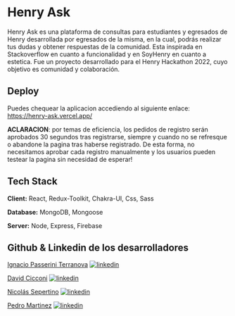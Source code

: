 # Henry Ask

Henry Ask es una plataforma de consultas para estudiantes y egresados de Henry desarrollada por egresados de la misma, en la cual, podrás realizar tus dudas y obtener respuestas de la comunidad. Esta inspirada en Stackoverflow en cuanto a funcionalidad y en SoyHenry en cuanto a estetica. Fue un proyecto desarrollado para el Henry Hackathon 2022, cuyo objetivo es comunidad y colaboración.

## Deploy
Puedes chequear la aplicacion accediendo al siguiente enlace: https://henry-ask.vercel.app/

**ACLARACION**: por temas de eficiencia, los pedidos de registro serán aprobados 30 segundos tras registrarse, siempre y cuando no se refresque o abandone la pagina tras haberse registrado. De esta forma, no necesitamos aprobar cada registro manualmente y los usuarios pueden testear la pagina sin necesidad de esperar! 

## Tech Stack

**Client:** React, Redux-Toolkit, Chakra-UI, Css, Sass

**Database:** MongoDB, Mongoose

**Server:** Node, Express, Firebase

## Github & Linkedin de los desarrolladores

[Ignacio Passerini Terranova](https://github.com/NachoPasser) [![linkedin](https://img.shields.io/badge/linkedin-0A66C2?style=for-the-badge&logo=linkedin&logoColor=white)](https://www.linkedin.com/in/ignacio-passerini/)

[David Cicconi](https://github.com/davidcicconi94) [![linkedin](https://img.shields.io/badge/linkedin-0A66C2?style=for-the-badge&logo=linkedin&logoColor=white)](https://www.linkedin.com/in/david-cicconi-dev/)

[Nicolás Sepertino](https://github.com/NicoSeper89) [![linkedin](https://img.shields.io/badge/linkedin-0A66C2?style=for-the-badge&logo=linkedin&logoColor=white)](https://github.com/NicoSeper89)

[Pedro Martinez](https://github.com/PedroMtz8) [![linkedin](https://img.shields.io/badge/linkedin-0A66C2?style=for-the-badge&logo=linkedin&logoColor=white)](https://www.linkedin.com/in/pedromtz8)
